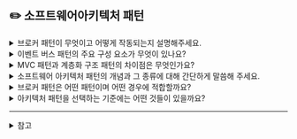 ## ✏️ 소프트웨어아키텍처 패턴


<details>
  <summary>브로커 패턴이 무엇이고 어떻게 작동되는지 설명해주세요.</summary> 
  
  분리된 컴포넌트들로 이루어진 분산 시스템에서 사용되는 아키택처 패턴입니다. 해당 컴포넌트들은 원격 서비스 실행을 통해 서로 상호작용이 가능하며 브로커 컴포넌트가 컴포넌트들 간의 통신을 조정하는 역할을 합니다.서버는 각각의 기능들을 브로커에게 넘겨주고 클라이언트가 브로커에게 서비스를 요청하면 브로커는 클라이언트를 자신의 레지스트리에 있는 적합한 서비스로 리다이렉션해줍니다.

  클라이언트와 서버 사이에 브로커라는 컴포넌트를 두고 효과적으로 서버와 클라이언트 사이를 분리 할 수 있다. 이는 분산 시스템을 구축하는데 용이한 패턴입니다.
</details>

<details>
  <summary>이벤트 버스 패턴의 주요 구성 요소가 무엇이 있나요?</summary> 
  이벤트 버스 패턴은 컴포넌트가 이벤트 버스에 이벤트를 게시하고 다른 컴포넌트가 해당 이벤트를 구독하고 반응하는 패턴입니다.

  주요 구성요소는 게시자와 구독자 간 이벤트 교환을 하기 하는 통신 중재자 역할을 하는 Event Bus, 이벤트를 생성하는 구성 요소로 구독자가 누구인지 알 필요 없이 이벤트 버스에 이벤트를 게시하는 publisher와 이벤트 버스에서 특정 이벤트를 수신하는 구성요소인 Subscriber가 있습니다.
</details>

<details>
  <summary>MVC 패턴과 계층화 구조 패턴의 차이점은 무엇인가요?</summary> 
  계층화 패턴은 애플리케이션을 수직적으로 나눈 구조로 주로 presentation, service, repository, domain계층으로 나눌 수 있습니다. 주로 비즈니스 로직, 데이터 접근, API 처리 등과 같은 역할을 분리해서 처리합니다.

  MVC 패턴은 UI 중심 패턴으로 사용자 인터페이스와 비즈니스 로직, 데이터 처리를 분리하는 설계 방식입니다. Model, View, Controller로 구성되어 있고 Controller가 Model과 View를 연결해주는 것이 핵심적인 개념입니다.
</details>

<details>
  <summary>소프트웨어 아키텍처 패턴의 개념과 그 종류에 대해 간단하게 말씀해 주세요.</summary> 
  소프트웨어 아키텍처 패턴이란 디자인 패턴보다 큰 범주로 시스템의 전체적인 구조의 설계에 대한 해결책을 제공합니다. 종류로는 계층화 패턴, 클라이언트 서버 패턴, 마스터 슬레이브 패턴, 브로커 패턴, 피어 투 피어 패턴, 이벤트 버스 패턴, MVC 패턴 등이 존재합니다.
</details>

<details>
  <summary>브로커 패턴은 어떤 패턴이며 어떤 경우에 적합할까요?</summary> 

   브로커 패턴은 서버와 클라이언트 사이에 브로커 등을 둬서 서버와 클라이언트를 효과적으로 분리시키는 패턴으로, 위치 투명성을 보장하며 브로커가 컴포넌트 간의 통신을 조절합니다. 독립적인 컴포넌트 형태로 작동하는 분산 시스템을 개발하는 경우에 적합합니다.
</details>

<details>
  <summary>아키텍처 패턴을 선택하는 기준에는 어떤 것들이 있을까요?</summary> 
   아키텍처를 선택할 때의 기준으로 시스템의 규모와 복잡도, 팀 규모 등이 있다고 생각합니다. 시스템의 규모가 작고 간단하다면 모놀리식 아키텍처를 선택해도 충분하다고 생각하며, 시스템의 규모가 크고, 각 기능이 독립성을 가져야 된다고 판단되거나 확장성을 고려할 때는 마이크로서비스 아키텍처 등을 고려할 수 있을 것 같습니다.
</details>

----

<details>
  <summary>참고</summary>

- https://mingrammer.com/translation-10-common-software-architectural-patterns-in-a-nutshell/
- https://mmp2022.tistory.com/entry/BrokerPattern정의구성요소구현과코드장점과단점
- [아키텍처 패턴과 종류](https://the-boxer.tistory.com/26)
- https://levelup-app.tistory.com/6
- https://mingrammer.com/translation-10-common-software-architectural-patterns-in-a-nutshell/
- https://mmp2022.tistory.com/entry/BrokerPattern%EC%A0%95%EC%9D%98%EA%B5%AC%EC%84%B1%EC%9A%94%EC%86%8C%EA%B5%AC%ED%98%84%EA%B3%BC%EC%BD%94%EB%93%9C%EC%9E%A5%EC%A0%90%EA%B3%BC%EB%8B%A8%EC%A0%90
- https://the-boxer.tistory.com/26
- https://yozm.wishket.com/magazine/detail/2743/
</details>

